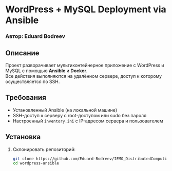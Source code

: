 # WordPress + MySQL Deployment via Ansible  
### Автор: Eduard Bodreev

## Описание

Проект разворачивает мультиконтейнерное приложение с WordPress и MySQL с помощью **Ansible** и **Docker**.  
Все действия выполняются на удалённом сервере, доступ к которому осуществляется по SSH.

## Требования

- Установленный Ansible (на локальной машине)
- SSH-доступ к серверу с root-доступом или sudo без пароля
- Настроенный `inventory.ini` с IP-адресом сервера и пользователем

## Установка

1. Склонировать репозиторий:
   ```bash
   git clone https://github.com/Eduard-Bodreev/IFMO_DistributedComputing_for_DevOps
   cd wordpress-ansible
